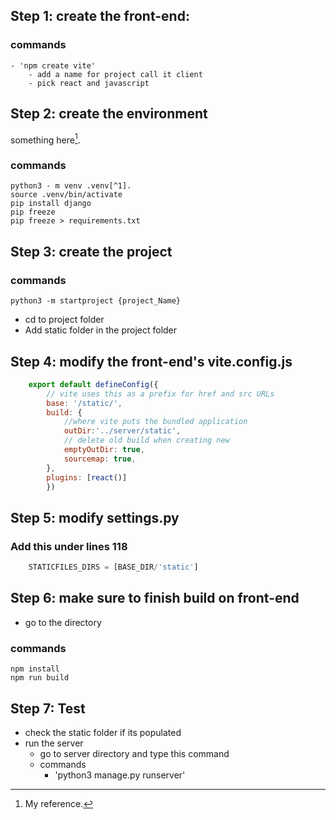 ## Step 1: create the front-end:
        
### commands
    - 'npm create vite'
        - add a name for project call it client
        - pick react and javascript
                
## Step 2: create the environment
something here[^1].
### commands
```
python3 - m venv .venv[^1].
source .venv/bin/activate
pip install django
pip freeze
pip freeze > requirements.txt
```
[^1]: My reference.


## Step 3: create the project
        
### commands
```
python3 -m startproject {project_Name}
```
- cd to project folder
- Add static folder in the project folder

## Step 4: modify the front-end's vite.config.js
    
```javascript
    export default defineConfig({
        // vite uses this as a prefix for href and src URLs
        base: '/static/',
        build: {
            //where vite puts the bundled application
            outDir:'../server/static',
            // delete old build when creating new
            emptyOutDir: true,
            sourcemap: true,
        },
        plugins: [react()]
        })
```

## Step 5: modify settings.py
    
### Add this under lines 118
    
```python
    STATICFILES_DIRS = [BASE_DIR/'static']
```

## Step 6: make sure to finish build on front-end
        
- go to the directory
### commands
```
npm install
npm run build
```

## Step 7: Test
    
- check the static folder if its populated
- run the server
    - go to server directory and type this command
    * commands
        - 'python3 manage.py runserver'

